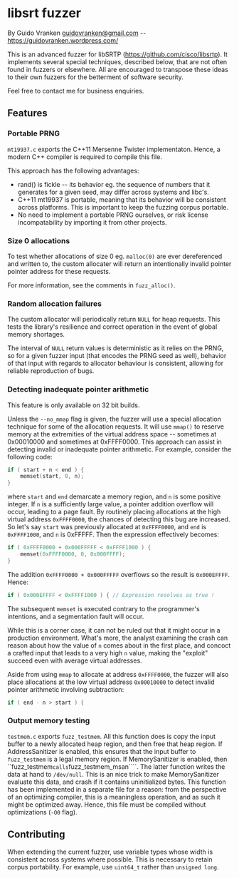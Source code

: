 # libsrt fuzzer

By Guido Vranken <guidovranken@gmail.com> -- https://guidovranken.wordpress.com/

This is an advanced fuzzer for libSRTP (https://github.com/cisco/libsrtp). It implements several special techniques, described below, that are not often found in fuzzers or elsewhere. All are encouraged to transpose these ideas to their own fuzzers for the betterment of software security.

Feel free to contact me for business enquiries.

## Features

### Portable PRNG

```mt19937.c``` exports the C++11 Mersenne Twister implementaton. Hence, a modern C++ compiler is required to compile this file.

This approach has the following advantages:

- rand() is fickle -- its behavior eg. the sequence of numbers that it generates for a given seed, may differ across systems and libc's.
- C++11 mt19937 is portable, meaning that its behavior will be consistent across platforms. This is important to keep the fuzzing corpus portable.
- No need to implement a portable PRNG ourselves, or risk license incompatability by importing it from other projects.

### Size 0 allocations

To test whether allocations of size 0 eg. ```malloc(0)``` are ever dereferenced and written to, the custom allocater will return an intentionally invalid pointer pointer address for these requests.

For more information, see the comments in ```fuzz_alloc()```.

### Random allocation failures

The custom allocator will periodically return ```NULL``` for heap requests. This tests the library's resilience and correct operation in the event of global memory shortages.

The interval of ```NULL``` return values is deterministic as it relies on the PRNG, so for a given fuzzer input (that encodes the PRNG seed as well), behavior of that input with regards to allocator behaviour is consistent, allowing for reliable reproduction of bugs.

### Detecting inadequate pointer arithmetic

This feature is only available on 32 bit builds.

Unless the ```--no_mmap``` flag is given, the fuzzer will use a special allocation technique for some of the allocation requests. It will use ```mmap()``` to reserve memory at the extremities of the virtual address space -- sometimes at 0x00010000 and sometimes at 0xFFFF0000. This approach can assist in detecting invalid or inadequate pointer arithmetic. For example, consider the following code:

```c
if ( start + n < end ) {
    memset(start, 0, n);
}
```

where ```start``` and ```end``` demarcate a memory region, and ```n``` is some positive integer.
If ```n``` is a sufficiently large value, a pointer addition overflow will occur, leading to a page fault. By routinely placing allocations at the high virtual address ```0xFFFF0000```, the chances of detecting this bug are increased. So let's say ```start``` was previously allocated at ```0xFFFF0000```, and ```end``` is ```0xFFFF1000```, and ```n``` is 0xFFFFF. Then the expression effectively becomes:

```c
if ( 0xFFFF0000 + 0x000FFFFF < 0xFFFF1000 ) {
    memset(0xFFFF0000, 0, 0x000FFFF);
}
```

The addition ```0xFFFF0000 + 0x000FFFFF``` overflows so the result is ```0x000EFFFF```. Hence:

```c
if ( 0x000EFFFF < 0xFFFF1000 ) { // Expression resolves as true !
```

The subsequent ```memset``` is executed contrary to the programmer's intentions, and a segmentation fault will occur.

While this is a corner case, it can not be ruled out that it might occur in a production environment. What's more, the analyst examining the crash can reason about how the value of ```n``` comes about in the first place, and concoct a crafted input that leads to a very high ```n``` value, making the "exploit" succeed even with average virtual addresses.

Aside from using ```mmap``` to allocate at address ```0xFFFF0000```, the fuzzer will also place allocations at the low virtual address ```0x00010000``` to detect invalid pointer arithmetic involving subtraction:

```c
if ( end - n > start ) {
```

### Output memory testing

```testmem.c``` exports ```fuzz_testmem```. All this function does is copy the input buffer to a newly allocated heap region, and then free that heap region. If AddressSanitizer is enabled, this ensures that the input buffer to ```fuzz_testmem``` is a legal memory region.
If MemorySanitizer is enabled, then ``fuzz_testmem``` calls ```fuzz_testmem_msan````. The latter function writes the data at hand to ```/dev/null```. This is an nice trick to make MemorySanitizer evaluate this data, and crash if it contains uninitialized bytes.
This function has been implemented in a separate file for a reason: from the perspective of an optimizing compiler, this is a meaningless operation, and as such it might be optimized away. Hence, this file must be compiled without optimizations (```-O0``` flag).

## Contributing

When extending the current fuzzer, use variable types whose width is consistent across systems where possible. This is necessary to retain corpus portability. For example, use ```uint64_t``` rather than ```unsigned long```.

